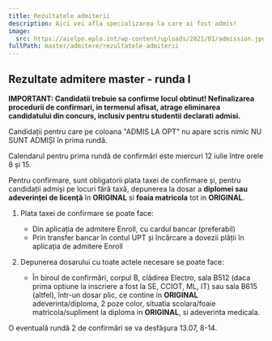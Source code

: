```yaml
---
title: Rezultatele admiterii
description: Aici vei afla specializarea la care ai fost admis!
image:
  src: https://aielpo.eplo.int/wp-content/uploads/2021/01/admission.jpg
fullPath: master/admitere/rezultatele-admiterii
---
```

## Rezultate admitere master - runda I

<Attachment label="Rezultate concurs admitere master - runda I" file="/uploads/6m-rezultate-r0-v2.pdf"></Attachment>

**IMPORTANT: Candidatii trebuie sa confirme locul obtinut! Nefinalizarea procedurii de confirmari, in termenul afisat, atrage eliminarea candidatului din concurs, inclusiv pentru studentii declarati admisi.**

Candidații pentru care pe coloana "ADMIS LA OPT" nu apare scris nimic NU SUNT ADMIȘI în prima rundă.

Calendarul pentru prima rundă de confirmări este miercuri 12 iulie între orele 8 și 15.

Pentru confirmare, sunt obligatorii plata taxei de confirmare și, pentru candidații admiși pe locuri fără taxă, depunerea la dosar a **diplomei sau adeverinței de licență** în **ORIGINAL** si **foaia matricola** tot in **ORIGINAL**. 

1. Plata taxei de confirmare se poate face:

   * Din aplicația de admitere Enroll, cu cardul bancar (preferabil)
   * Prin transfer bancar în contul UPT și încărcare a dovezii plății în aplicația de admitere Enroll
2. Depunerea dosarului cu toate actele necesare se poate face:

   * În biroul de confirmări, corpul B, clădirea Electro, sala B512 (daca prima optiune la inscriere a fost la SE, CCIOT, ML, IT) sau sala B615 (altfel), într-un dosar plic, ce contine in **ORIGINAL** adeverinta/diploma, 2 poze color, situatia scolara/foaie matricola/supliment la diploma in **ORIGINAL**, si adeverinta medicala.

O eventuală rundă 2 de confirmări se va desfășura 13.07, 8-14.